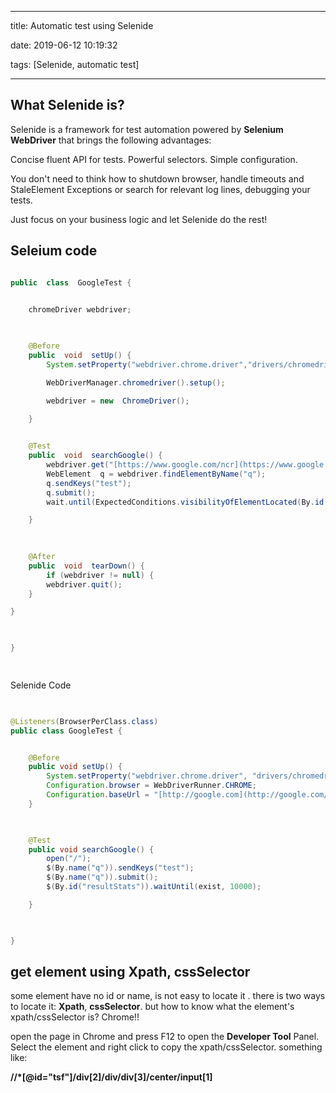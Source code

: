 
---

title: Automatic test using Selenide

date: 2019-06-12 10:19:32

tags: [Selenide, automatic test]

---

  
  

## What Selenide is?

  

Selenide is a framework for test automation powered by **Selenium WebDriver** that brings the following advantages:

  

Concise fluent API for tests. Powerful selectors. Simple configuration.

  

You don't need to think how to shutdown browser, handle timeouts and StaleElement Exceptions or search for relevant log lines, debugging your tests.

Just focus on your business logic and let Selenide do the rest!

  

## Seleium code

  

``` Java

public  class  GoogleTest {

  
	chromeDriver webdriver;

  

	@Before
	public  void  setUp() {
		System.setProperty("webdriver.chrome.driver","drivers/chromedriver.exe");

		WebDriverManager.chromedriver().setup();

		webdriver = new  ChromeDriver();

	}
																									

	@Test
	public  void  searchGoogle() {
		webdriver.get("[https://www.google.com/ncr](https://www.google.com/ncr)");
		WebElement  q = webdriver.findElementByName("q");
		q.sendKeys("test");
		q.submit();
		wait.until(ExpectedConditions.visibilityOfElementLocated(By.id("resultStats")));

	}
				
  

	@After
	public  void  tearDown() {
		if (webdriver != null) {
		webdriver.quit();
	}

}

  

}

  

```

  

  

Selenide Code

``` java

  
@Listeners(BrowserPerClass.class)
public class GoogleTest {


	@Before
	public void setUp() {
		System.setProperty("webdriver.chrome.driver", "drivers/chromedriver.exe");
		Configuration.browser = WebDriverRunner.CHROME;
		Configuration.baseUrl = "[http://google.com](http://google.com/)";
	}

	  

	@Test
	public void searchGoogle() {
		open("/");
		$(By.name("q")).sendKeys("test");
		$(By.name("q")).submit();
		$(By.id("resultStats")).waitUntil(exist, 10000);

	}

  

}

```

  

  

## get element using Xpath, cssSelector

  

some element have no id or name, is not easy to locate it . there is two ways to locate it: **Xpath**, **cssSelector**. but how to know what the element's xpath/cssSelector is? Chrome!!

  

open the page in Chrome and press F12 to open the **Developer Tool** Panel. Select the element and right click to copy the xpath/cssSelector. something like:

**//*[@id="tsf"]/div[2]/div/div[3]/center/input[1]** 